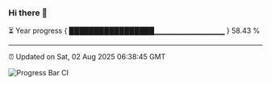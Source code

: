 ### Hi there 👋

⏳ Year progress { █████████████████▁▁▁▁▁▁▁▁▁▁▁▁▁ } 58.43 %

---

⏰ Updated on Sat, 02 Aug 2025 06:38:45 GMT

![Progress Bar CI](https://github.com/DhruviPatel157/GitHub-Actions-Demo/workflows/Progress%20Bar%20CI/badge.svg)
